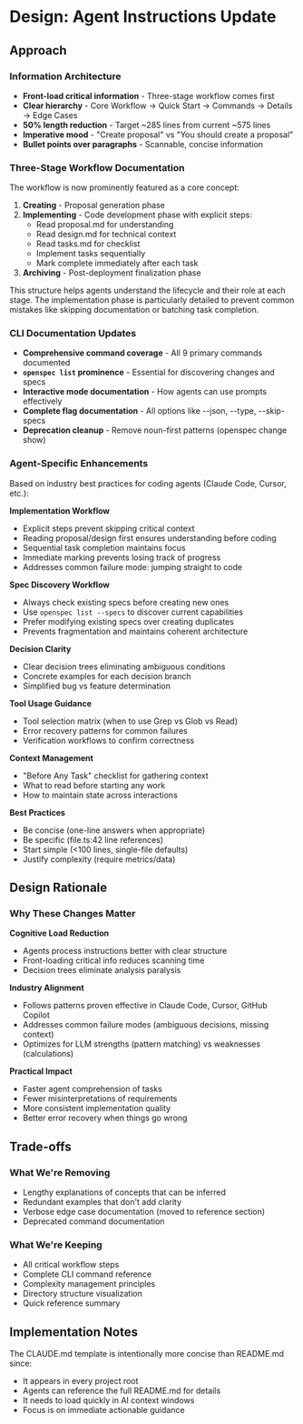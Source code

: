 # Design: Agent Instructions Update

## Approach

### Information Architecture
- **Front-load critical information** - Three-stage workflow comes first
- **Clear hierarchy** - Core Workflow → Quick Start → Commands → Details → Edge Cases
- **50% length reduction** - Target ~285 lines from current ~575 lines
- **Imperative mood** - "Create proposal" vs "You should create a proposal"
- **Bullet points over paragraphs** - Scannable, concise information

### Three-Stage Workflow Documentation
The workflow is now prominently featured as a core concept:
1. **Creating** - Proposal generation phase
2. **Implementing** - Code development phase with explicit steps:
   - Read proposal.md for understanding
   - Read design.md for technical context
   - Read tasks.md for checklist
   - Implement tasks sequentially
   - Mark complete immediately after each task
3. **Archiving** - Post-deployment finalization phase

This structure helps agents understand the lifecycle and their role at each stage. The implementation phase is particularly detailed to prevent common mistakes like skipping documentation or batching task completion.

### CLI Documentation Updates
- **Comprehensive command coverage** - All 9 primary commands documented
- **`openspec list` prominence** - Essential for discovering changes and specs
- **Interactive mode documentation** - How agents can use prompts effectively
- **Complete flag documentation** - All options like --json, --type, --skip-specs
- **Deprecation cleanup** - Remove noun-first patterns (openspec change show)

### Agent-Specific Enhancements
Based on industry best practices for coding agents (Claude Code, Cursor, etc.):

**Implementation Workflow**
- Explicit steps prevent skipping critical context
- Reading proposal/design first ensures understanding before coding
- Sequential task completion maintains focus
- Immediate marking prevents losing track of progress
- Addresses common failure mode: jumping straight to code

**Spec Discovery Workflow**
- Always check existing specs before creating new ones
- Use `openspec list --specs` to discover current capabilities
- Prefer modifying existing specs over creating duplicates
- Prevents fragmentation and maintains coherent architecture

**Decision Clarity**
- Clear decision trees eliminating ambiguous conditions
- Concrete examples for each decision branch
- Simplified bug vs feature determination

**Tool Usage Guidance**
- Tool selection matrix (when to use Grep vs Glob vs Read)
- Error recovery patterns for common failures
- Verification workflows to confirm correctness

**Context Management**
- "Before Any Task" checklist for gathering context
- What to read before starting any work
- How to maintain state across interactions

**Best Practices**
- Be concise (one-line answers when appropriate)
- Be specific (file.ts:42 line references)
- Start simple (<100 lines, single-file defaults)
- Justify complexity (require metrics/data)

## Design Rationale

### Why These Changes Matter

**Cognitive Load Reduction**
- Agents process instructions better with clear structure
- Front-loading critical info reduces scanning time
- Decision trees eliminate analysis paralysis

**Industry Alignment**
- Follows patterns proven effective in Claude Code, Cursor, GitHub Copilot
- Addresses common failure modes (ambiguous decisions, missing context)
- Optimizes for LLM strengths (pattern matching) vs weaknesses (calculations)

**Practical Impact**
- Faster agent comprehension of tasks
- Fewer misinterpretations of requirements
- More consistent implementation quality
- Better error recovery when things go wrong

## Trade-offs

### What We're Removing
- Lengthy explanations of concepts that can be inferred
- Redundant examples that don't add clarity
- Verbose edge case documentation (moved to reference section)
- Deprecated command documentation

### What We're Keeping
- All critical workflow steps
- Complete CLI command reference
- Complexity management principles
- Directory structure visualization
- Quick reference summary

## Implementation Notes

The CLAUDE.md template is intentionally more concise than README.md since:
- It appears in every project root
- Agents can reference the full README.md for details
- It needs to load quickly in AI context windows
- Focus is on immediate actionable guidance